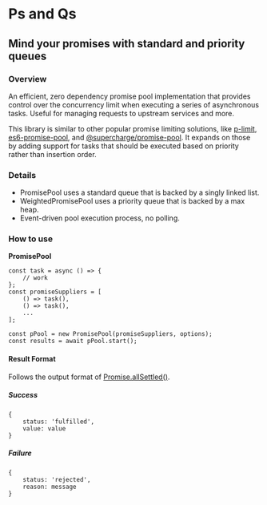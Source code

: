 # Ps and Qs
## Mind your promises with standard and priority queues

### Overview
An efficient, zero dependency promise pool implementation that provides control over the concurrency limit when executing a series of 
asynchronous tasks. Useful for managing requests to upstream services and more.

This library is similar to other popular promise limiting solutions, like [p-limit](https://www.npmjs.com/package/p-limit), [es6-promise-pool](https://www.npmjs.com/package/es6-promise-pool), 
and [@supercharge/promise-pool](https://www.npmjs.com/package/@supercharge/promise-pool). It expands on those by adding support for tasks that should be executed based on priority rather 
than insertion order.

### Details
- PromisePool uses a standard queue that is backed by a singly linked list.
- WeightedPromisePool uses a priority queue that is backed by a max heap.
- Event-driven pool execution process, no polling.

### How to use
**PromisePool**
```
const task = async () => {
    // work
};
const promiseSuppliers = [
    () => task(),
    () => task(),
    ...
];

const pPool = new PromisePool(promiseSuppliers, options);
const results = await pPool.start();
```

#### Result Format
Follows the output format of [Promise.allSettled()](https://developer.mozilla.org/en-US/docs/Web/JavaScript/Reference/Global_Objects/Promise/allSettled).

##### Success
```
{
    status: 'fulfilled',
    value: value
}
```

##### Failure
```
{
    status: 'rejected',
    reason: message
}
```
